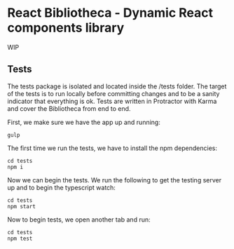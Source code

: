 # React Bibliotheca - Dynamic React components library
WIP

## Tests

The tests package is isolated and located inside the /tests folder.
The target of the tests is to run locally before committing changes and to be a sanity indicator that everything is ok.
Tests are written in Protractor with Karma and cover the Bibliotheca from end to end.

First, we make sure we have the app up and running:
```
gulp
```
The first time we run the tests, we have to install the npm dependencies:
```
cd tests
npm i
```
Now we can begin the tests.
We run the following to get the testing server up and to begin the typescript watch:
```
cd tests
npm start
```
Now to begin tests, we open another tab and run:
```
cd tests
npm test
```
